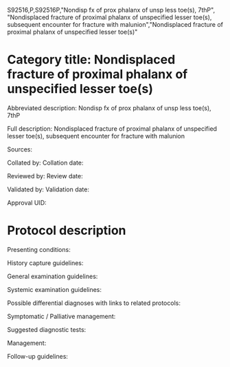 S92516,P,S92516P,"Nondisp fx of prox phalanx of unsp less toe(s), 7thP", "Nondisplaced fracture of proximal phalanx of unspecified lesser toe(s), subsequent encounter for fracture with malunion","Nondisplaced fracture of proximal phalanx of unspecified lesser toe(s)"
# Category title: Nondisplaced fracture of proximal phalanx of unspecified lesser toe(s)

Abbreviated description: Nondisp fx of prox phalanx of unsp less toe(s), 7thP

Full description: Nondisplaced fracture of proximal phalanx of unspecified lesser toe(s), subsequent encounter for fracture with malunion

Sources:

Collated by:
Collation date:

Reviewed by:
Review date:

Validated by:
Validation date:

Approval UID:

# Protocol description

Presenting conditions:

History capture guidelines:

General examination guidelines:

Systemic examination guidelines:

Possible differential diagnoses with links to related protocols:

Symptomatic / Palliative management:

Suggested diagnostic tests:

Management:

Follow-up guidelines:
